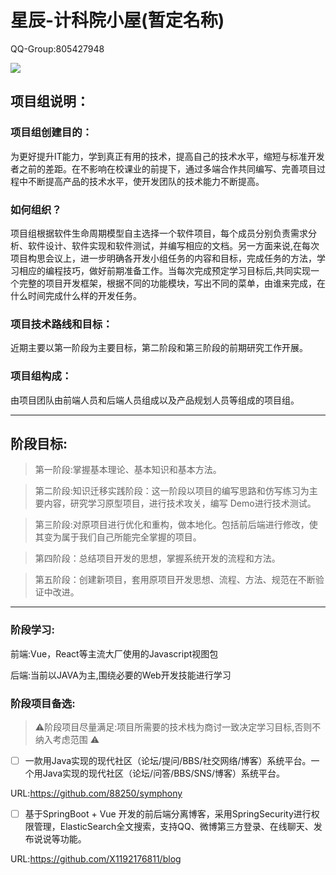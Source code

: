 # 星辰-计科院小屋(暂定名称)



QQ-Group:805427948

![](https://github.com/518651/XC-LearnProjectGroup/tree/main/Prc/qrcode_1668246366062.jpg)

## 项目组说明：



### **项目组创建目的：**

为更好提升IT能力，学到真正有用的技术，提高自己的技术水平，缩短与标准开发者之前的差距。在不影响在校课业的前提下，通过多端合作共同编写、完善项目过程中不断提高产品的技术水平，使开发团队的技术能力不断提高。



### 如何组织？

项目组根据软件生命周期模型自主选择一个软件项目，每个成员分别负责需求分析、软件设计、软件实现和软件测试，并编写相应的文档。另一方面来说,在每次项目构思会议上，进一步明确各开发小组任务的内容和目标，完成任务的方法，学习相应的编程技巧，做好前期准备工作。当每次完成预定学习目标后,共同实现一个完整的项目开发框架，根据不同的功能模块，写出不同的菜单，由谁来完成，在什么时间完成什么样的开发任务。



### 项目技术路线和目标：

近期主要以第一阶段为主要目标，第二阶段和第三阶段的前期研究工作开展。



### 项目组构成：

由项目团队由前端人员和后端人员组成以及产品规划人员等组成的项目组。



----

## 阶段目标:

> 第一阶段:掌握基本理论、基本知识和基本方法。

> 第二阶段:知识迁移实践阶段：这一阶段以项目的编写思路和仿写练习为主要内容，研究学习原型项目，进行技术攻关，编写 Demo进行技术测试。

> 第三阶段:对原项目进行优化和重构，做本地化。包括前后端进行修改，使其变为属于我们自己所能完全掌握的项目。

> 第四阶段：总结项目开发的思想，掌握系统开发的流程和方法。

> 第五阶段：创建新项目，套用原项目开发思想、流程、方法、规范在不断验证中改进。



----

### 阶段学习:

前端:Vue，React等主流大厂使用的Javascript视图包

后端:当前以JAVA为主,围绕必要的Web开发技能进行学习



### 阶段项目备选:

> :warning:阶段项目尽量满足:项目所需要的技术栈为商讨一致决定学习目标,否则不纳入考虑范围  :warning:

- [ ] 一款用Java实现的现代社区（论坛/提问/BBS/社交网络/博客）系统平台。一个用Java实现的现代社区（论坛/问答/BBS/SNS/博客）系统平台。

URL:https://github.com/88250/symphony

- [ ] 基于SpringBoot + Vue 开发的前后端分离博客，采用SpringSecurity进行权限管理，ElasticSearch全文搜索，支持QQ、微博第三方登录、在线聊天、发布说说等功能。

URL:https://github.com/X1192176811/blog

